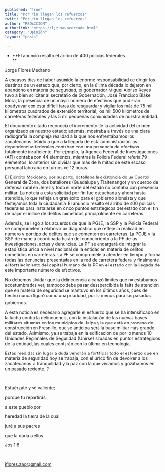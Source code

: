 ```yaml
---
published: "true"
title: "Por fin llegan los refuerzos"
twitt: "Por fin llegan los refuerzos"
author: "REDACCION"
authorlink: "https://ljz.mx/acercade.html"
category: "Opinión"
layout: "posts"

---
```


*   **El anuncio resaltó el arribo de 400 policías federales  
    **


  Jorge Flores Medrano



  A escasos días de haber asumido la enorme responsabilidad de dirigir los destinos de un estado que, por cierto, en la última década lo dejaron en abandono en materia de seguridad, el gobernador Miguel Alonso Reyes tuvo a bien solicitar al secretario de Gobernación, José Francisco Blake Mora, la presencia de un mayor número de efectivos que pudieran coadyuvar con esta difícil tarea de resguardar y vigilar los más de 75 mil kilómetros cuadrados de extensión territorial, los mil 500 kilómetros de carreteras federales y las 5 mil pequeñas comunidades de nuestra entidad.



  El documento citado reconocía el incremento de la actividad del crimen organizado en nuestro estado; además, mostraba a través de una clara radiografía la compleja realidad a la que nos enfrentábamos los zacatecanos debido a que a la llegada de esta administración las dependencias federales contaban con una presencia de efectivos totalmente insuficiente. Por ejemplo, la Agencia Federal de Investigaciones (AFI) contaba con 44 elementos, mientras la Policía Federal refería 79 elementos, lo anterior sin olvidar que más de la mitad de este escaso personal laboraba en turnos de 12 horas.



  El Ejército Mexicano, por su parte, detallaba la existencia de un Cuartel General de Zona, dos batallones (Guadalupe y Tlaltenango) y un cuerpo de defensa rural en Jerez y todo el norte del estado no contaba con presencia militar. La noticia a esta solicitud por fin fue escuchada y ahora hasta atendida, lo que refleja un gran éxito para el gobierno alonsista y que festejamos toda la ciudadanía. El anuncio resaltó el arribo de 400 policías federales para instalarse en cinco puntos estratégicos del estado con el fin de bajar el índice de delitos cometidos principalmente en carreteras.



  Además, se llegó a los acuerdos de que la PGJE, la SSP y la Policía Federal se comprometen a elaborar un diagnóstico que refleje la realidad en número y por tipo de delitos que se comenten en carreteras. La PGJE y la SSP de manera coordinada harán del conocimiento a la PF de las investigaciones, actas y denuncias. La PF se encargará de integrar la estadística única a nivel nacional de la entidad en materia de delitos cometidos en carreteras. La PF se compromete a atender en tiempo y forma todas las denuncias presentadas en la red de carretera federal y finalmente el fortalecimiento del capital humano de la PF en el estado con la llegada de este importante número de efectivos.



  No debemos olvidar que la delincuencia alcanzó límites que no estábamos acostumbrados ver, tampoco debe pasar desapercibida la falta de atención que en materia de seguridad se mantuvo en los últimos años, pues de hecho nunca figuró como una prioridad, por lo menos para los pasados gobiernos.



  A esta noticia es necesario agregarle el esfuerzo que se ha intensificado en la lucha contra la delincuencia, con la instalación de las nuevas bases militares situadas en los municipios de Jalpa y la que está en proceso de construcción en Fresnillo, que se anticipa será la base militar más grande del estado. Asimismo, ya se trabaja en la edificación de por lo menos 10 Unidades Regionales de Seguridad (Unirse) situadas en puntos estratégicos de la entidad, las cuales contarán con lo último en tecnología.



  Estas medidas sin lugar a duda vendrán a fortificar todo el esfuerzo que en materia de seguridad hoy se trabaja, con el único fin de devolver a los zacatecanos la tranquilidad y la paz con la que vivíamos y gozábamos en un pasado reciente. ?



   



  Esfuérzate y sé valiente;



  porque tú repartirás



  a este pueblo por



  heredad la tierra de la cual



  juré a sus padres



  que la daría a ellos.



  Jos 1:6



   



  jflores.zac@gmail.com

